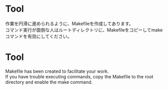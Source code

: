 # Tool
作業を円滑に進められるように、Makefileを作成してあります。  
コマンド実行が面倒な人はルートディレクトリに、Makefileをコピーしてmakeコマンドを有効にしてください。  

# Tool
Makefile has been created to facilitate your work.  
If you have trouble executing commands, copy the Makefile to the root directory and enable the make command.  
